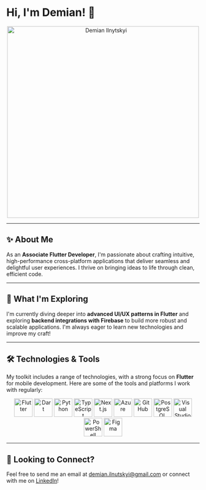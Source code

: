 # Hi, I'm Demian! 👋

<p align="center">
  <a href="https://portfolio.demian-ilnytskyi.workers.dev/"><img id="avatar" src='assets/avatar.png' width="500px" alt="Demian Ilnytskyi"/></a>
</p>

---

## ✨ About Me

As an **Associate Flutter Developer**, I'm passionate about crafting intuitive, high-performance cross-platform applications that deliver seamless and delightful user experiences. I thrive on bringing ideas to life through clean, efficient code.

---

## 🚀 What I'm Exploring

I'm currently diving deeper into **advanced UI/UX patterns in Flutter** and exploring **backend integrations with Firebase** to build more robust and scalable applications. I'm always eager to learn new technologies and improve my craft!

---

## 🛠️ Technologies & Tools

My toolkit includes a range of technologies, with a strong focus on **Flutter** for mobile development. Here are some of the tools and platforms I work with regularly:

<p align="center">
  <a href="https://flutter.dev/"><img src='assets/flutter.svg' alt="Flutter" width="48px" height="48px"/></a>
  <a href="https://dart.dev/"><img src='assets/dart.svg' alt="Dart" width="48px" height="48px"/></a>
  <a href="https://python.org"><img src='assets/python.svg' alt="Python" width="48px" height="48px"/></a>
  <a href="https://typescriptlang.org"><img src='assets/typescript.svg' alt="TypeScript" width="48px" height="48px"/></a>
  <a href="https://nextjs.org"><img src='assets/nextjs.svg' alt="Next.js" width="48px" height="48px"/></a>
  <a href="https://azure.microsoft.com"><img src='assets/azure.svg' alt="Azure" width="48px" height="48px"/></a>
  <a href="https://github.com"><img src='assets/github.svg' alt="GitHub" width="48px" height="48px"/></a>
  <a href="https://postgresql.org"><img src='assets/postgresql.svg' alt="PostgreSQL" width="48px" height="48px"/></a>
  <a href="https://code.visualstudio.com"><img src='assets/vscode.svg' alt="Visual Studio Code" width="48px" height="48px"/></a>
  <a href="https://learn.microsoft.com/en-us/powershell/"><img src='assets/powershell.svg' alt="PowerShell" width="48px" height="48px"/></a>
  <a href="https://figma.com"><img src='assets/figma.svg' alt="Figma" width="48px" height="48px"/></a>
</p>

---

## 💌 Looking to Connect?

Feel free to send me an email at <a href="mailto:demian.ilnutskyi@gmail.com">demian.ilnutskyi@gmail.com</a> or connect with me on <a href="https://www.linkedin.com/in/demian-ilnytskyi-54367a268/">LinkedIn</a>!
